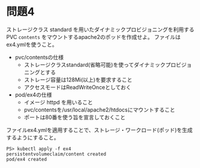 # 問題4

ストレージクラス standard を用いたダイナミックプロビジョニングを利用するPVC `contents` をマウントするapache2のポッドを作成せよ。
ファイルはex4.ymlを使うこと。

- pvc/contentsの仕様
    - ストレージクラスstandard(省略可能)を使ってダイナミックプロビジョニングとする
    - ストレージ容量は128Mi(以上)を要求すること
    - アクセスモードはReadWriteOnceとしておく
- pod/ex4の仕様
    - イメージ httpd を用いること
    - pvc/contentsを/usr/local/apache2/htdocsにマウントすること
    - ポートは80番を使う旨を宣言しておくこと

ファイルex4.ymlを適用することで、ストレージ・ワークロード(ポッド)を生成するようにすること。

```
PS> kubectl apply -f ex4
persistentvolumeclaim/content created
pod/ex4 created
```
